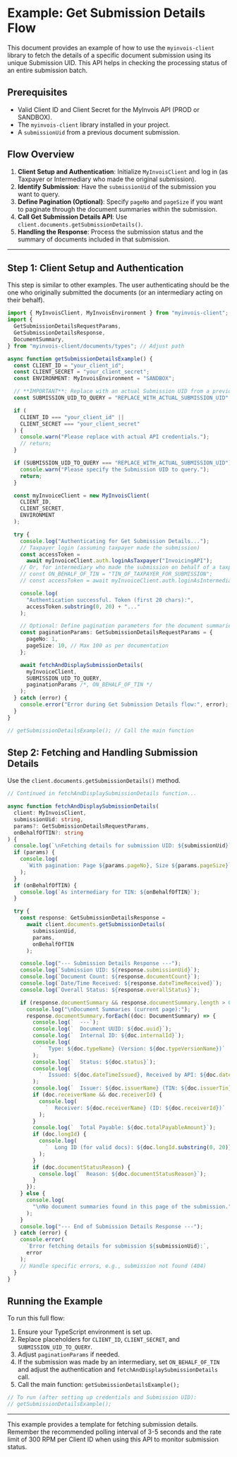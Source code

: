 # Example: Get Submission Details Flow

This document provides an example of how to use the `myinvois-client` library to fetch the details of a specific document submission using its unique Submission UID. This API helps in checking the processing status of an entire submission batch.

## Prerequisites

- Valid Client ID and Client Secret for the MyInvois API (PROD or SANDBOX).
- The `myinvois-client` library installed in your project.
- A `submissionUid` from a previous document submission.

## Flow Overview

1.  **Client Setup and Authentication**: Initialize `MyInvoisClient` and log in (as Taxpayer or Intermediary who made the original submission).
2.  **Identify Submission**: Have the `submissionUid` of the submission you want to query.
3.  **Define Pagination (Optional)**: Specify `pageNo` and `pageSize` if you want to paginate through the document summaries within the submission.
4.  **Call Get Submission Details API**: Use `client.documents.getSubmissionDetails()`.
5.  **Handling the Response**: Process the submission status and the summary of documents included in that submission.

---

## Step 1: Client Setup and Authentication

This step is similar to other examples. The user authenticating should be the one who originally submitted the documents (or an intermediary acting on their behalf).

```typescript
import { MyInvoisClient, MyInvoisEnvironment } from "myinvois-client"; // Adjust import path
import {
  GetSubmissionDetailsRequestParams,
  GetSubmissionDetailsResponse,
  DocumentSummary,
} from "myinvois-client/documents/types"; // Adjust path

async function getSubmissionDetailsExample() {
  const CLIENT_ID = "your_client_id";
  const CLIENT_SECRET = "your_client_secret";
  const ENVIRONMENT: MyInvoisEnvironment = "SANDBOX";

  // **IMPORTANT**: Replace with an actual Submission UID from a previous submission
  const SUBMISSION_UID_TO_QUERY = "REPLACE_WITH_ACTUAL_SUBMISSION_UID";

  if (
    CLIENT_ID === "your_client_id" ||
    CLIENT_SECRET === "your_client_secret"
  ) {
    console.warn("Please replace with actual API credentials.");
    // return;
  }

  if (SUBMISSION_UID_TO_QUERY === "REPLACE_WITH_ACTUAL_SUBMISSION_UID") {
    console.warn("Please specify the Submission UID to query.");
    return;
  }

  const myInvoiceClient = new MyInvoisClient(
    CLIENT_ID,
    CLIENT_SECRET,
    ENVIRONMENT
  );

  try {
    console.log("Authenticating for Get Submission Details...");
    // Taxpayer login (assuming taxpayer made the submission)
    const accessToken =
      await myInvoiceClient.auth.loginAsTaxpayer("InvoicingAPI");
    // Or, for intermediary who made the submission on behalf of a taxpayer:
    // const ON_BEHALF_OF_TIN = "TIN_OF_TAXPAYER_FOR_SUBMISSION";
    // const accessToken = await myInvoiceClient.auth.loginAsIntermediary(ON_BEHALF_OF_TIN, "InvoicingAPI");

    console.log(
      "Authentication successful. Token (first 20 chars):",
      accessToken.substring(0, 20) + "..."
    );

    // Optional: Define pagination parameters for the document summaries
    const paginationParams: GetSubmissionDetailsRequestParams = {
      pageNo: 1,
      pageSize: 10, // Max 100 as per documentation
    };

    await fetchAndDisplaySubmissionDetails(
      myInvoiceClient,
      SUBMISSION_UID_TO_QUERY,
      paginationParams /*, ON_BEHALF_OF_TIN */
    );
  } catch (error) {
    console.error("Error during Get Submission Details flow:", error);
  }
}

// getSubmissionDetailsExample(); // Call the main function
```

## Step 2: Fetching and Handling Submission Details

Use the `client.documents.getSubmissionDetails()` method.

```typescript
// Continued in fetchAndDisplaySubmissionDetails function...

async function fetchAndDisplaySubmissionDetails(
  client: MyInvoisClient,
  submissionUid: string,
  params?: GetSubmissionDetailsRequestParams,
  onBehalfOfTIN?: string
) {
  console.log(`\nFetching details for submission UID: ${submissionUid}`);
  if (params) {
    console.log(
      `With pagination: Page ${params.pageNo}, Size ${params.pageSize}`
    );
  }
  if (onBehalfOfTIN) {
    console.log(`As intermediary for TIN: ${onBehalfOfTIN}`);
  }

  try {
    const response: GetSubmissionDetailsResponse =
      await client.documents.getSubmissionDetails(
        submissionUid,
        params,
        onBehalfOfTIN
      );

    console.log("--- Submission Details Response ---");
    console.log(`Submission UID: ${response.submissionUid}`);
    console.log(`Document Count: ${response.documentCount}`);
    console.log(`Date/Time Received: ${response.dateTimeReceived}`);
    console.log(`Overall Status: ${response.overallStatus}`);

    if (response.documentSummary && response.documentSummary.length > 0) {
      console.log("\nDocument Summaries (current page):");
      response.documentSummary.forEach((doc: DocumentSummary) => {
        console.log(`  ---`);
        console.log(`  Document UUID: ${doc.uuid}`);
        console.log(`  Internal ID: ${doc.internalId}`);
        console.log(
          `  Type: ${doc.typeName} (Version: ${doc.typeVersionName})`
        );
        console.log(`  Status: ${doc.status}`);
        console.log(
          `  Issued: ${doc.dateTimeIssued}, Received by API: ${doc.dateTimeReceived}`
        );
        console.log(`  Issuer: ${doc.issuerName} (TIN: ${doc.issuerTin})`);
        if (doc.receiverName && doc.receiverId) {
          console.log(
            `  Receiver: ${doc.receiverName} (ID: ${doc.receiverId})`
          );
        }
        console.log(`  Total Payable: ${doc.totalPayableAmount}`);
        if (doc.longId) {
          console.log(
            `  Long ID (for valid docs): ${doc.longId.substring(0, 20)}...`
          );
        }
        if (doc.documentStatusReason) {
          console.log(`  Reason: ${doc.documentStatusReason}`);
        }
      });
    } else {
      console.log(
        "\nNo document summaries found in this page of the submission."
      );
    }
    console.log("--- End of Submission Details Response ---");
  } catch (error) {
    console.error(
      `Error fetching details for submission ${submissionUid}:`,
      error
    );
    // Handle specific errors, e.g., submission not found (404)
  }
}
```

## Running the Example

To run this full flow:

1.  Ensure your TypeScript environment is set up.
2.  Replace placeholders for `CLIENT_ID`, `CLIENT_SECRET`, and `SUBMISSION_UID_TO_QUERY`.
3.  Adjust `paginationParams` if needed.
4.  If the submission was made by an intermediary, set `ON_BEHALF_OF_TIN` and adjust the authentication and `fetchAndDisplaySubmissionDetails` call.
5.  Call the main function: `getSubmissionDetailsExample();`

```typescript
// To run (after setting up credentials and Submission UID):
// getSubmissionDetailsExample();
```

---

This example provides a template for fetching submission details. Remember the recommended polling interval of 3-5 seconds and the rate limit of 300 RPM per Client ID when using this API to monitor submission status.
